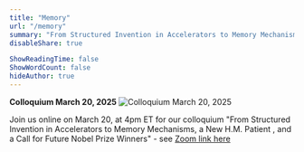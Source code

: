 ```yaml
---
title: "Memory"
url: "/memory"
summary: "From Structured Invention in Accelerators to Memory Mechanisms, a New H.M. Patient , and a Call for Future Nobel Prize Winners - colloquium"
disableShare: true

ShowReadingTime: false
ShowWordCount: false
hideAuthor: true
---
```


**Colloquium March 20, 2025**
![Colloquium March 20, 2025](images/colloquium-march-20-2025.png)


Join us online on March 20, at 4pm ET for our colloquium "From Structured Invention in Accelerators to Memory Mechanisms, a New H.M. Patient , and a Call for Future Nobel Prize Winners" - see [Zoom link here](https://www.jlab.org/conference/colloquium-seryi-seraia)
